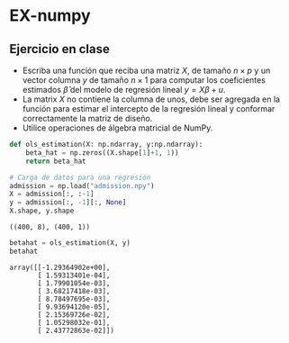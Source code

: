 # EX-numpy

## Ejercicio en clase

- Escriba una función que reciba una matriz $X$, de tamaño $n\times p$ y un vector columna $y$ de tamaño $n\times 1$ para computar los coeficientes estimados $\hat\beta$ del modelo de regresión lineal $y = X\beta+u$. 
- La matrix $X$ no contiene la columna de unos, debe ser agregada en la función para estimar el intercepto de la regresión lineal y conformar correctamente la matriz de diseño.
- Utilice operaciones de álgebra matricial de NumPy. 


```python
def ols_estimation(X: np.ndarray, y:np.ndarray): 
    beta_hat = np.zeros((X.shape[1]+1, 1))
    return beta_hat
```


```python
# Carga de datos para una regresión
admission = np.load("admission.npy")
X = admission[:, :-1]
y = admission[:, -1][:, None]
X.shape, y.shape
```




    ((400, 8), (400, 1))




```python
betahat = ols_estimation(X, y)
betahat
```




    array([[-1.29364902e+00],
           [ 1.59313401e-04],
           [ 1.79901054e-03],
           [ 3.68217418e-03],
           [ 8.78497695e-03],
           [ 9.93694120e-05],
           [ 2.15369726e-02],
           [ 1.05298032e-01],
           [ 2.43772863e-02]])
